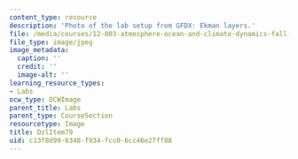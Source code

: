 ```yaml
---
content_type: resource
description: 'Photo of the lab setup from GFDX: Ekman layers.'
file: /media/courses/12-003-atmosphere-ocean-and-climate-dynamics-fall-2008/c13f8d996348f934fcc06cc46e27ff88_DzlItem79.jpg
file_type: image/jpeg
image_metadata:
  caption: ''
  credit: ''
  image-alt: ''
learning_resource_types:
- Labs
ocw_type: OCWImage
parent_title: Labs
parent_type: CourseSection
resourcetype: Image
title: DzlItem79
uid: c13f8d99-6348-f934-fcc0-6cc46e27ff88
---
```

